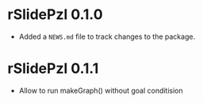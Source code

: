 # rSlidePzl 0.1.0

* Added a `NEWS.md` file to track changes to the package.

# rSlidePzl 0.1.1

* Allow to run makeGraph() without goal conditision

